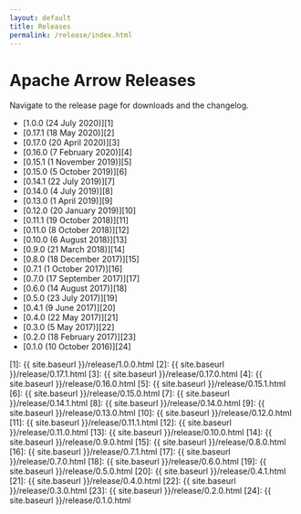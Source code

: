 ```yaml
---
layout: default
title: Releases
permalink: /release/index.html
---
```

<!--
{% comment %}
Licensed to the Apache Software Foundation (ASF) under one or more
contributor license agreements.  See the NOTICE file distributed with
this work for additional information regarding copyright ownership.
The ASF licenses this file to you under the Apache License, Version 2.0
(the "License"); you may not use this file except in compliance with
the License.  You may obtain a copy of the License at

http://www.apache.org/licenses/LICENSE-2.0

Unless required by applicable law or agreed to in writing, software
distributed under the License is distributed on an "AS IS" BASIS,
WITHOUT WARRANTIES OR CONDITIONS OF ANY KIND, either express or implied.
See the License for the specific language governing permissions and
limitations under the License.
{% endcomment %}
-->

# Apache Arrow Releases

Navigate to the release page for downloads and the changelog.

* [1.0.0 (24 July 2020)][1]
* [0.17.1 (18 May 2020)][2]
* [0.17.0 (20 April 2020)][3]
* [0.16.0 (7 February 2020)][4]
* [0.15.1 (1 November 2019)][5]
* [0.15.0 (5 October 2019)][6]
* [0.14.1 (22 July 2019)][7]
* [0.14.0 (4 July 2019)][8]
* [0.13.0 (1 April 2019)][9]
* [0.12.0 (20 January 2019)][10]
* [0.11.1 (19 October 2018)][11]
* [0.11.0 (8 October 2018)][12]
* [0.10.0 (6 August 2018)][13]
* [0.9.0 (21 March 2018)][14]
* [0.8.0 (18 December 2017)][15]
* [0.7.1 (1 October 2017)][16]
* [0.7.0 (17 September 2017)][17]
* [0.6.0 (14 August 2017)][18]
* [0.5.0 (23 July 2017)][19]
* [0.4.1 (9 June 2017)][20]
* [0.4.0 (22 May 2017)][21]
* [0.3.0 (5 May 2017)][22]
* [0.2.0 (18 February 2017)][23]
* [0.1.0 (10 October 2016)][24]

[1]: {{ site.baseurl }}/release/1.0.0.html
[2]: {{ site.baseurl }}/release/0.17.1.html
[3]: {{ site.baseurl }}/release/0.17.0.html
[4]: {{ site.baseurl }}/release/0.16.0.html
[5]: {{ site.baseurl }}/release/0.15.1.html
[6]: {{ site.baseurl }}/release/0.15.0.html
[7]: {{ site.baseurl }}/release/0.14.1.html
[8]: {{ site.baseurl }}/release/0.14.0.html
[9]: {{ site.baseurl }}/release/0.13.0.html
[10]: {{ site.baseurl }}/release/0.12.0.html
[11]: {{ site.baseurl }}/release/0.11.1.html
[12]: {{ site.baseurl }}/release/0.11.0.html
[13]: {{ site.baseurl }}/release/0.10.0.html
[14]: {{ site.baseurl }}/release/0.9.0.html
[15]: {{ site.baseurl }}/release/0.8.0.html
[16]: {{ site.baseurl }}/release/0.7.1.html
[17]: {{ site.baseurl }}/release/0.7.0.html
[18]: {{ site.baseurl }}/release/0.6.0.html
[19]: {{ site.baseurl }}/release/0.5.0.html
[20]: {{ site.baseurl }}/release/0.4.1.html
[21]: {{ site.baseurl }}/release/0.4.0.html
[22]: {{ site.baseurl }}/release/0.3.0.html
[23]: {{ site.baseurl }}/release/0.2.0.html
[24]: {{ site.baseurl }}/release/0.1.0.html

